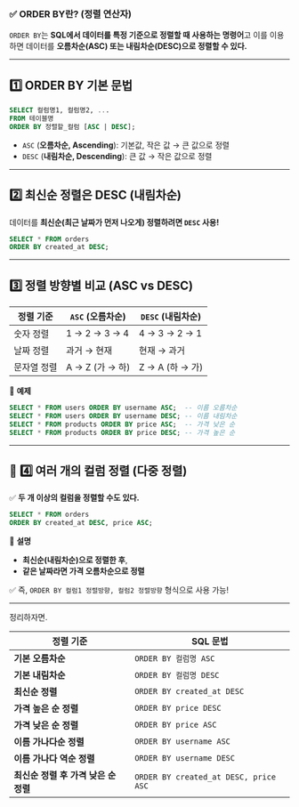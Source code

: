 ### ✅ **ORDER BY란? (정렬 연산자)**

`ORDER BY`는 **SQL에서 데이터를 특정 기준으로 정렬할 때 사용하는 명령어**고 이를 이용하면 데이터를 **오름차순(ASC) 또는 내림차순(DESC)으로 정렬할 수 있다.**

---

## **1️⃣ ORDER BY 기본 문법**

```sql
SELECT 컬럼명1, 컬럼명2, ...
FROM 테이블명
ORDER BY 정렬할_컬럼 [ASC | DESC];
```

- `ASC` (**오름차순, Ascending**): 기본값, 작은 값 → 큰 값으로 정렬
- `DESC` (**내림차순, Descending**): 큰 값 → 작은 값으로 정렬

---

## **2️⃣ 최신순 정렬은 DESC (내림차순)**

데이터를 **최신순(최근 날짜가 먼저 나오게) 정렬하려면 `DESC` 사용!**

```sql
SELECT * FROM orders
ORDER BY created_at DESC;
```

---

## **3️⃣ 정렬 방향별 비교 (ASC vs DESC)**

| 정렬 기준 | `ASC` (오름차순) | `DESC` (내림차순) |
| --- | --- | --- |
| 숫자 정렬 | 1 → 2 → 3 → 4 | 4 → 3 → 2 → 1 |
| 날짜 정렬 | 과거 → 현재 | 현재 → 과거 |
| 문자열 정렬 | A → Z (가 → 하) | Z → A (하 → 가) |

📌 **예제**

```sql
SELECT * FROM users ORDER BY username ASC;  -- 이름 오름차순
SELECT * FROM users ORDER BY username DESC; -- 이름 내림차순
SELECT * FROM products ORDER BY price ASC;  -- 가격 낮은 순
SELECT * FROM products ORDER BY price DESC; -- 가격 높은 순
```

---

## **🔹 4️⃣ 여러 개의 컬럼 정렬 (다중 정렬)**

✅ **두 개 이상의 컬럼을 정렬할 수도 있다.**

```sql
SELECT * FROM orders
ORDER BY created_at DESC, price ASC;
```

📌 **설명**

- **최신순(내림차순)으로 정렬한 후**,
- **같은 날짜라면 가격 오름차순으로 정렬**

✅ 즉, `ORDER BY 컬럼1 정렬방향, 컬럼2 정렬방향` 형식으로 사용 가능!

---

정리하자면. 

| 정렬 기준 | SQL 문법 |
| --- | --- |
| **기본 오름차순** | `ORDER BY 컬럼명 ASC` |
| **기본 내림차순** | `ORDER BY 컬럼명 DESC` |
| **최신순 정렬** | `ORDER BY created_at DESC` |
| **가격 높은 순 정렬** | `ORDER BY price DESC` |
| **가격 낮은 순 정렬** | `ORDER BY price ASC` |
| **이름 가나다순 정렬** | `ORDER BY username ASC` |
| **이름 가나다 역순 정렬** | `ORDER BY username DESC` |
| **최신순 정렬 후 가격 낮은 순 정렬** | `ORDER BY created_at DESC, price ASC` |
